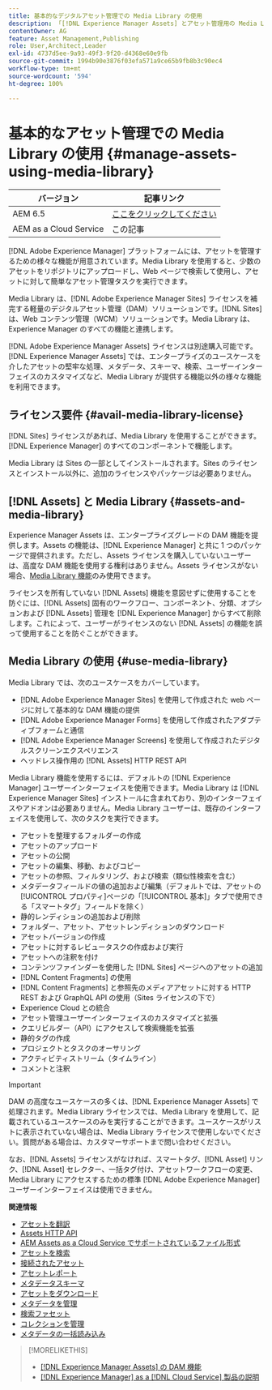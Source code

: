 ```yaml
---
title: 基本的なデジタルアセット管理での Media Library の使用
description: 「[!DNL Experience Manager Assets] とアセット管理用の Media Library」
contentOwner: AG
feature: Asset Management,Publishing
role: User,Architect,Leader
exl-id: 4737d5ee-9a93-49f3-9f20-d4368e60e9fb
source-git-commit: 1994b90e3876f03efa571a9ce65b9fb8b3c90ec4
workflow-type: tm+mt
source-wordcount: '594'
ht-degree: 100%

---
```


<!--

Define Media Lib
Define req for it
Define use cases
Define what is not included

-->

# 基本的なアセット管理での Media Library の使用 {#manage-assets-using-media-library}

| バージョン | 記事リンク |
| -------- | ---------------------------- |
| AEM 6.5 | [ここをクリックしてください](https://experienceleague.adobe.com/docs/experience-manager-65/assets/administer/medialibrary.html?lang=ja) |
| AEM as a Cloud Service | この記事 |

[!DNL Adobe Experience Manager] プラットフォームには、アセットを管理するための様々な機能が用意されています。Media Library を使用すると、少数のアセットをリポジトリにアップロードし、Web ページで検索して使用し、アセットに対して簡単なアセット管理タスクを実行できます。

Media Library は、[!DNL Adobe Experience Manager Sites] ライセンスを補完する軽量のデジタルアセット管理（DAM）ソリューションです。[!DNL Sites] は、Web コンテンツ管理（WCM）ソリューションです。Media Library は、Experience Manager のすべての機能と連携します。

[!DNL Adobe Experience Manager Assets] ライセンスは別途購入可能です。[!DNL Experience Manager Assets] では、エンタープライズのユースケースを介したアセットの堅牢な処理、メタデータ、スキーマ、検索、ユーザーインターフェイスのカスタマイズなど、Media Library が提供する機能以外の様々な機能を利用できます。

## ライセンス要件 {#avail-media-library-license}

[!DNL Sites] ライセンスがあれば、Media Library を使用することができます。[!DNL Experience Manager] のすべてのコンポーネントで機能します。

Media Library は Sites の一部としてインストールされます。Sites のライセンスとインストール以外に、追加のライセンスやパッケージは必要ありません。

## [!DNL Assets] と Media Library {#assets-and-media-library}

Experience Manager Assets は、エンタープライズグレードの DAM 機能を提供します。Assets の機能は、[!DNL Experience Manager] と共に 1 つのパッケージで提供されます。ただし、Assets ライセンスを購入していないユーザーは、高度な DAM 機能を使用する権利はありません。Assets ライセンスがない場合、[Media Library 機能](#use-media-library)のみ使用できます。

ライセンスを所有していない [!DNL Assets] 機能を意図せずに使用することを防ぐには、[!DNL Assets] 固有のワークフロー、コンポーネント、分類、オプションおよび [!DNL Assets] 管理を [!DNL Experience Manager] からすべて削除します。これによって、ユーザーがライセンスのない [!DNL Assets] の機能を誤って使用することを防ぐことができます。

## Media Library の使用 {#use-media-library}

Media Library では、次のユースケースをカバーしています。

* [!DNL Adobe Experience Manager Sites] を使用して作成された web ページに対して基本的な DAM 機能の提供
* [!DNL Adobe Experience Manager Forms] を使用して作成されたアダプティブフォームと通信
* [!DNL Adobe Experience Manager Screens] を使用して作成されたデジタルスクリーンエクスペリエンス
* ヘッドレス操作用の [!DNL Assets] HTTP REST API

<!-- TBD: Remove this after confirmation. May need to merge this list with the list provided by PMs.

* Static renditions

-->

Media Library 機能を使用するには、デフォルトの [!DNL Experience Manager] ユーザーインターフェイスを使用できます。Media Library は [!DNL Experience Manager Sites] インストールに含まれており、別のインターフェイスやアドオンは必要ありません。Media Library ユーザーは、既存のインターフェイスを使用して、次のタスクを実行できます。

* アセットを整理するフォルダーの作成
* アセットのアップロード
* アセットの公開
* アセットの編集、移動、およびコピー
* アセットの参照、フィルタリング、および検索（類似性検索を含む）
* メタデータフィールドの値の追加および編集（デフォルトでは、アセットの[!UICONTROL プロパティ]ページの「[!UICONTROL 基本]」タブで使用できる「スマートタグ」フィールドを除く）
* 静的レンディションの追加および削除
* フォルダー、アセット、アセットレンディションのダウンロード
* アセットバージョンの作成
* アセットに対するレビュータスクの作成および実行
* アセットへの注釈を付け
* コンテンツファインダーを使用した [!DNL Sites] ページへのアセットの追加
* [!DNL Content Fragments] の使用
* [!DNL Content Fragments] と参照先のメディアアセットに対する HTTP REST および GraphQL API の使用（Sites ライセンスの下で）
* Experience Cloud との統合
* アセット管理ユーザーインターフェイスのカスタマイズと拡張
* クエリビルダー（API）にアクセスして検索機能を拡張
* 静的タグの作成
* プロジェクトとタスクのオーサリング
* アクティビティストリーム（タイムライン）
* コメントと注釈

<!-- TBD: Define exactly which basic Assets workflow are available for use with Media Library?

As per PM, we must avoid stating such a list, as we do not have a list that makes sense in Cloud Service.
-->

>[!IMPORTANT]
>
>DAM の高度なユースケースの多くは、[!DNL Experience Manager Assets] で処理されます。Media Library ライセンスでは、Media Library を使用して、記載されているユースケースのみを実行することができます。ユースケースがリストに表示されていない場合は、Media Library ライセンスで使用しないでください。質問がある場合は、カスタマーサポートまで問い合わせください。

なお、[!DNL Assets] ライセンスがなければ、スマートタグ、[!DNL Asset] リンク、[!DNL Asset] セレクター、一括タグ付け、アセットワークフローの変更、Media Library にアクセスするための標準 [!DNL Adobe Experience Manager] ユーザーインターフェイスは使用できません。

<!-- TBD: Add a CTA - how to contact Adobe for queries. -->

**関連情報**

* [アセットを翻訳](translate-assets.md)
* [Assets HTTP API](mac-api-assets.md)
* [AEM Assets as a Cloud Service でサポートされているファイル形式](file-format-support.md)
* [アセットを検索](search-assets.md)
* [接続されたアセット](use-assets-across-connected-assets-instances.md)
* [アセットレポート](asset-reports.md)
* [メタデータスキーマ](metadata-schemas.md)
* [アセットをダウンロード](download-assets-from-aem.md)
* [メタデータを管理](manage-metadata.md)
* [検索ファセット](search-facets.md)
* [コレクションを管理](manage-collections.md)
* [メタデータの一括読み込み](metadata-import-export.md)

>[!MORELIKETHIS]
>
>* [ [!DNL Experience Manager Assets] の DAM 機能](https://experienceleague.adobe.com/docs/experience-manager-cloud-service/assets/home.html?lang=ja)
>* [[!DNL Experience Manager] as a [!DNL Cloud Service] 製品の説明](https://helpx.adobe.com/jp/legal/product-descriptions/adobe-experience-manager-cloud-service.html)
